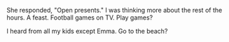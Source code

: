 She responded, "Open presents." I was thinking more about the rest of the hours. A feast. Football games on TV. Play games? 

I heard from all my kids except Emma.  Go to the beach?

